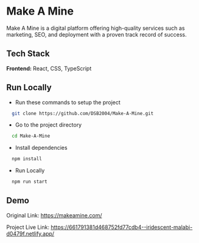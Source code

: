 
# Make A Mine

Make A Mine is a digital platform offering high-quality services such as marketing, SEO, and deployment with a proven track record of success.


## Tech Stack

**Frontend:** React, CSS, TypeScript


## Run Locally

- Run these commands to setup the project


```bash
  git clone https://github.com/DSB2004/Make-A-Mine.git
```

- Go to the project directory

```bash
  cd Make-A-Mine
```

- Install dependencies

```bash
  npm install
```

- Run Locally

```bash
  npm run start
```




## Demo

Original Link: https://makeamine.com/

Project Live Link: https://661791381d468752fd77cdb4--iridescent-malabi-d0479f.netlify.app/